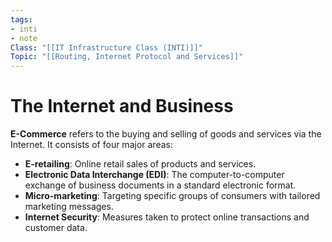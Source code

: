 ```yaml
---
tags: 
- inti
- note
Class: "[[IT Infrastructure Class (INTI)]]"
Topic: "[[Routing, Internet Protocol and Services]]"
---
```


# The Internet and Business

**E-Commerce** refers to the buying and selling of goods and services via the Internet. It consists of four major areas:

- **E-retailing**: Online retail sales of products and services.
- **Electronic Data Interchange (EDI)**: The computer-to-computer exchange of business documents in a standard electronic format.
- **Micro-marketing**: Targeting specific groups of consumers with tailored marketing messages.
- **Internet Security**: Measures taken to protect online transactions and customer data.
